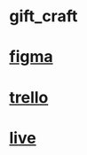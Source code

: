 # gift_craft
# [figma](https://www.figma.com/design/YVPKF4Grx0Zjbr5HpmpDxN/GiftCraft?node-id=0-1&p=f&t=NbnbDSUkDmIts2Hy-0)
# [trello](https://trello.com/invite/b/6787844f0256725b2d571223/ATTI66a57e20a50c0f2d64a026d284f8ed55C71EB396/gift-service)
# [live]()
